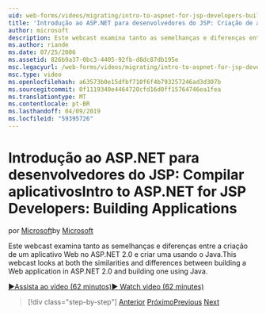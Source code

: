 ```yaml
---
uid: web-forms/videos/migrating/intro-to-aspnet-for-jsp-developers-building-applications
title: 'Introdução ao ASP.NET para desenvolvedores do JSP: Criação de aplicativos | Microsoft Docs'
author: microsoft
description: Este webcast examina tanto as semelhanças e diferenças entre a criação de um aplicativo Web no ASP.NET 2.0 e criar uma usando o Java.
ms.author: riande
ms.date: 07/25/2006
ms.assetid: 826b9a37-0bc3-4405-92fb-d8dc87db195e
msc.legacyurl: /web-forms/videos/migrating/intro-to-aspnet-for-jsp-developers-building-applications
msc.type: video
ms.openlocfilehash: a63573b0e15dfbf710f6f4b793257246ad3d307b
ms.sourcegitcommit: 0f1119340e4464720cfd16d0ff15764746ea1fea
ms.translationtype: MT
ms.contentlocale: pt-BR
ms.lasthandoff: 04/09/2019
ms.locfileid: "59395726"
---
```

# <a name="intro-to-aspnet-for-jsp-developers-building-applications"></a><span data-ttu-id="b6f46-103">Introdução ao ASP.NET para desenvolvedores do JSP: Compilar aplicativos</span><span class="sxs-lookup"><span data-stu-id="b6f46-103">Intro to ASP.NET for JSP Developers: Building Applications</span></span>

<span data-ttu-id="b6f46-104">por [Microsoft](https://github.com/microsoft)</span><span class="sxs-lookup"><span data-stu-id="b6f46-104">by [Microsoft](https://github.com/microsoft)</span></span>

<span data-ttu-id="b6f46-105">Este webcast examina tanto as semelhanças e diferenças entre a criação de um aplicativo Web no ASP.NET 2.0 e criar uma usando o Java.</span><span class="sxs-lookup"><span data-stu-id="b6f46-105">This webcast looks at both the similarities and differences between building a Web application in ASP.NET 2.0 and building one using Java.</span></span>

[<span data-ttu-id="b6f46-106">&#9654;Assista ao vídeo (62 minutos)</span><span class="sxs-lookup"><span data-stu-id="b6f46-106">&#9654; Watch video (62 minutes)</span></span>](https://channel9.msdn.com/Blogs/ASP-NET-Site-Videos/intro-to-aspnet-for-jsp-developers-building-applications)

> [!div class="step-by-step"]
> <span data-ttu-id="b6f46-107">[Anterior](intro-to-aspnet-for-jsp-developers-welcome-to-aspnet-20.md)
> [Próximo](intro-to-aspnet-for-coldfusion-developers-adding-aspnet-to-your-repertoire.md)</span><span class="sxs-lookup"><span data-stu-id="b6f46-107">[Previous](intro-to-aspnet-for-jsp-developers-welcome-to-aspnet-20.md)
[Next](intro-to-aspnet-for-coldfusion-developers-adding-aspnet-to-your-repertoire.md)</span></span>
